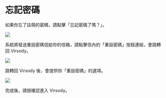 # 忘記密碼

如果你忘了註冊的密碼，請點擊「忘記密碼了嗎？」。

![](../.gitbook/assets/06.png)

系統將發送重設密碼信給你的信箱，請點擊信內的「重設密碼」按鈕連結，會跳轉回 Virsody。

![](../.gitbook/assets/07.png)

跳轉回 Virsody 後，會提供你「重設密碼」的選項。

![](../.gitbook/assets/08.png)

完成後，請按確認進入 Virsody。
